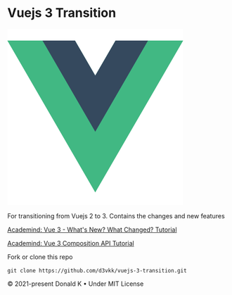 # Vuejs 3 Transition

![Vuejs 3 Logo](https://github.com/d3vkk/vuejs-3-transition/blob/master/vuejs-logo.png)

For transitioning from Vuejs 2 to 3. Contains the changes and new features

[Academind: Vue 3 - What's New? What Changed? Tutorial](https://www.youtube.com/watch?v=A5cVyjrKx_Q)

[Academind: Vue 3 Composition API Tutorial](https://www.youtube.com/watch?v=bwItFdPt-6M)

Fork or clone this repo
```
git clone https://github.com/d3vkk/vuejs-3-transition.git
```

© 2021-present Donald K • Under MIT License

